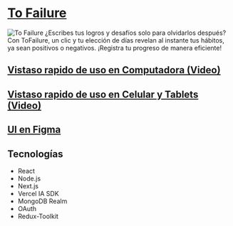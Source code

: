 # [To Failure](https://tofailure.vercel.app)

![To Failure](https://res.cloudinary.com/dabwdkdys/image/upload/v1699986089/large_ni5yrn.png)
¿Escribes tus logros y desafíos solo para olvidarlos después? Con ToFailure, un clic y tu elección de días revelan al instante tus hábitos, ya sean positivos o negativos. ¡Registra tu progreso de manera eficiente!

## [Vistaso rapido de uso en Computadora (Video)](https://res.cloudinary.com/dabwdkdys/video/upload/v1700337597/tofailiure_puo9kp.mp4)

## [Vistaso rapido de uso en Celular y Tablets (Video)](https://res.cloudinary.com/dabwdkdys/video/upload/v1702970884/XRecorder_Edited_19122023_021901_uysnkr.mp4)


## [UI en Figma](https://www.figma.com/file/03lkjAPRnNl5zlChSb2amq/ToFailure?type=design&t=N8pgZwpoSTB7MWwE-6)

## Tecnologías

- React
- Node.js
- Next.js
- Vercel IA SDK
- MongoDB Realm
- OAuth
- Redux-Toolkit
